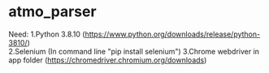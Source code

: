 # atmo_parser
Need:
1.Python 3.8.10 (https://www.python.org/downloads/release/python-3810/)                    
2.Selenium (In command line "pip install selenium")
3.Chrome webdriver in app folder (https://chromedriver.chromium.org/downloads)
